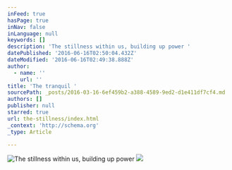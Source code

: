 ```yaml
---
inFeed: true
hasPage: true
inNav: false
inLanguage: null
keywords: []
description: 'The stillness within us, building up power '
datePublished: '2016-06-16T02:50:04.432Z'
dateModified: '2016-06-16T02:49:38.888Z'
author:
  - name: ''
    url: ''
title: 'The tranquil '
sourcePath: _posts/2016-03-16-6ef459b2-a388-4589-9ed2-d1e411df7cf4.md
authors: []
publisher: null
starred: true
url: the-stillness/index.html
_context: 'http://schema.org'
_type: Article

---
```

![The stillness within us, building up power ](https://the-grid-user-content.s3-us-west-2.amazonaws.com/9f65570b-6fd0-4862-b643-cd80fde77e33.jpg)
![](https://the-grid-user-content.s3-us-west-2.amazonaws.com/6a21da00-fd63-4076-80ed-9e9c539d5e14.jpg)